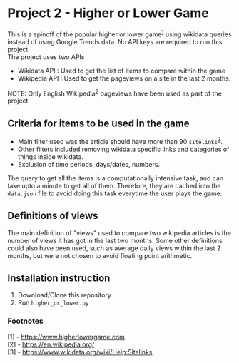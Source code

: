 # Project 2 - Higher or Lower Game

This is a spinoff of the popular higher or lower game<sup>[1](https://www.higherlowergame.com/)</sup> using wikidata queries instead of using Google Trends data.
No API keys are required to run this project<br>
The project uses two APIs
- Wikidata API : Used to get the list of items to compare within the game
- Wikipedia API : Used to get the pageviews on a site in the last 2 months. 

NOTE: Only English Wikipedia<sup>[2](https://en.wikipedia.org/)</sup> pageviews have been used as part of the project.

## Criteria for items to be used in the game
- Main filter used was the article should have more than 90 `sitelinks`<sup>[3](https://www.wikidata.org/wiki/Help:Sitelinks)</sup>.
- Other filters included removing wikidata specific links and categories of things inside wikidata.
- Exclusion of time periods, days/dates, numbers. 

The query to get all the items is a computationally intensive task, and can take upto a minute to get all of them. 
Therefore, they are cached into the `data.json` file to avoid doing this task everytime the user plays the game. 

## Definitions of views
The main definition of "views" used to compare two wikipedia articles is the number of views it has got in the last two months.
Some other definitions could also have been used, such as average daily views within the last 2 months, but were not chosen to avoid floating point arithmetic. 

## Installation instruction
1) Download/Clone this repository
2) Run `higher_or_lower.py`

### Footnotes
[1] - https://www.higherlowergame.com <br>
[2] - https://en.wikipedia.org/ <br>
[3] - https://www.wikidata.org/wiki/Help:Sitelinks

